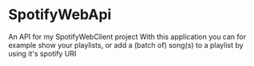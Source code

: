 # SpotifyWebApi
An API for my SpotifyWebClient project
With this application you can for example show your playlists, or add a (batch of) song(s) to a playlist by using it's spotify URI
